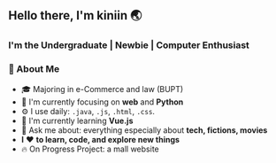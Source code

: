 ## Hello there, I'm kiniin 🌏
### I'm the Undergraduate | Newbie | Computer Enthusiast

### 🚀 About Me
- 🎓 Majoring in e-Commerce and law (BUPT)  
- 👀 I'm currently focusing on **web** and **Python**
- ⚙️ I use daily: `.java`, `.js`, `.html`, `.css`.
- 🔭 I'm currently learning **Vue.js**
- 💬 Ask me about: everything especially about **tech, fictions, movies**
- **I** ❤️ **to learn, code, and explore new things**
- 🔥 On Progress Project: a mall website 
